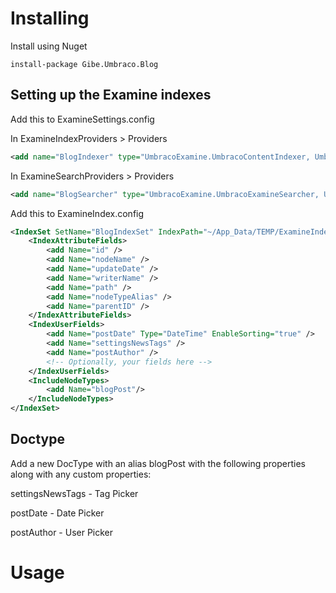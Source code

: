 # Installing

Install using Nuget

``` install-package Gibe.Umbraco.Blog ```

## Setting up the Examine indexes

Add this to ExamineSettings.config 

In ExamineIndexProviders > Providers
```xml
<add name="BlogIndexer" type="UmbracoExamine.UmbracoContentIndexer, UmbracoExamine"/>
```

In ExamineSearchProviders > Providers
```xml
<add name="BlogSearcher" type="UmbracoExamine.UmbracoExamineSearcher, UmbracoExamine" />
```

Add this to ExamineIndex.config

```xml 
<IndexSet SetName="BlogIndexSet" IndexPath="~/App_Data/TEMP/ExamineIndexes/{machinename}/Blog/">
	<IndexAttributeFields>
		<add Name="id" />
		<add Name="nodeName" />
		<add Name="updateDate" />
		<add Name="writerName" />
		<add Name="path" />
		<add Name="nodeTypeAlias" />
		<add Name="parentID" />
	</IndexAttributeFields>
	<IndexUserFields>
		<add Name="postDate" Type="DateTime" EnableSorting="true" />
		<add Name="settingsNewsTags" />
		<add Name="postAuthor" />
		<!-- Optionally, your fields here -->
	</IndexUserFields>
	<IncludeNodeTypes>
		<add Name="blogPost"/>
	</IncludeNodeTypes>
</IndexSet>

```
## Doctype

Add a new DocType with an alias blogPost with the following properties along with any custom properties:

settingsNewsTags - Tag Picker

postDate - Date Picker

postAuthor - User Picker

# Usage


